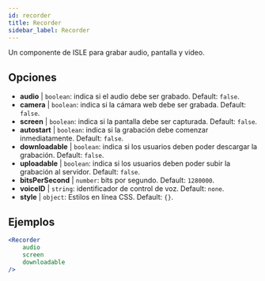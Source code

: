 ```yaml
---
id: recorder 
title: Recorder
sidebar_label: Recorder
---
```


Un componente de ISLE para grabar audio, pantalla y video.

## Opciones

* __audio__ | `boolean`: indica si el audio debe ser grabado. Default: `false`.
* __camera__ | `boolean`: indica si la cámara web debe ser grabada. Default: `false`.
* __screen__ | `boolean`: indica si la pantalla debe ser capturada. Default: `false`.
* __autostart__ | `boolean`: indica si la grabación debe comenzar inmediatamente. Default: `false`.
* __downloadable__ | `boolean`: indica si los usuarios deben poder descargar la grabación. Default: `false`.
* __uploadable__ | `boolean`: indica si los usuarios deben poder subir la grabación al servidor. Default: `false`.
* __bitsPerSecond__ | `number`: bits por segundo. Default: `1280000`.
* __voiceID__ | `string`: identificador de control de voz. Default: `none`.
* __style__ | `object`: Estilos en línea CSS. Default: `{}`.


## Ejemplos

```jsx live
<Recorder 
    audio
    screen
    downloadable
/>
``` 



